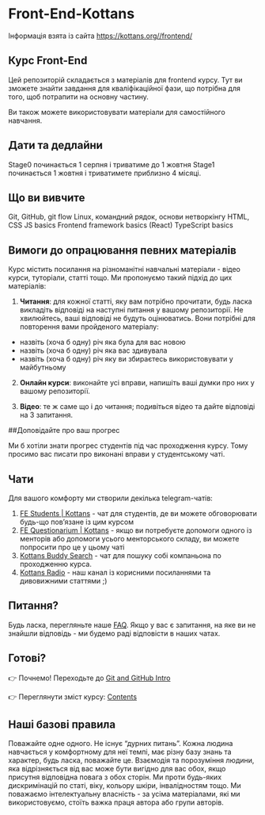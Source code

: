 # Front-End-Kottans
Інформація взята із сайта https://kottans.org//frontend/

## Курс Front-End

Цей репозиторій складається з матеріалів для frontend курсу. Тут ви зможете знайти завдання для кваліфікаційної фази, що потрібна для того, щоб потрапити на основну частину.

Ви також можете використовувати матеріали для самостійного навчання.

## Дати та дедлайни

Stage0 починається 1 серпня і триватиме до 1 жовтня
Stage1 починається 1 жовтня і триватимете приблизно 4 місяці.

## Що ви вивчите

Git, GitHub, git flow
Linux, командний рядок, основи нетворкінгу
HTML, CSS
JS basics
Frontend framework basics (React)
TypeScript basics

## Вимоги до опрацювання певних матеріалів

Курс містить посилання на різноманітні навчальні матеріали - відео курси, туторіали, статті тощо. Ми пропонуємо такий підхід до цих матеріалів:

1. **Читання**: для кожної статті, яку вам потрібно прочитати, будь ласка викладіть відповіді на наступні питання у вашому репозиторії. Не хвилюйтесь, ваші відповіді не будуть оцінюватись. Вони потрібні для повторення вами пройденого матеріалу:
  - назвіть (хоча б одну) річ яка була для вас новою
  - назвіть (хоча б одну) річ яка вас здивувала
  - назвіть (хоча б одну) річ яку ви збираєтесь використовувати у майбутньому
2. **Онлайн курси**: виконайте усі вправи, напишіть ваші думки про них у вашому репозиторії.

3. **Відео**: те ж саме що і до читання; подивіться відео та дайте відповіді на 3 запитання.

##Доповідайте про ваш прогрес

Ми б хотіли знати прогрес студентів під час проходження курсу. Тому просимо вас писати про виконані вправи у студентському чаті.

## Чати

Для вашого комфорту ми створили декілька telegram-чатів:

1. [FE Students | Kottans](https://t.me/joinchat/DmX0JBHVkEhV1us2HdMmpA) - чат для студентів, де ви можете обговорювати будь-що пов’язане із цим курсом
2. [FE Questionarium | Kottans](https://t.me/joinchat/DmX0JAl-mh5W0jrWli8Ycw) - якщо ви потребуєте допомоги одного із менторів або допомоги усього менторського складу, ви можете попросити про це у цьому чаті
3. [Kottans Buddy Search](https://t.me/+45y9dB2iV3JkNDMy) - чат для пошуку собі компаньона по проходженню курса.
4. [Kottans Radio](https://t.me/radio_kottans) - наш канал із корисними посиланнями та дивовижними статтями ;)

## Питання?

Будь ласка, перегляньте наше [FAQ](https://kottans.org/frontend/faq.html). Якщо у вас є запитання, на яке ви не знайшли відповідь - ми будемо раді відповісти в наших чатах.

## Готові?

:point_right: Почнемо! Переходьте до [Git and GitHub Intro](https://kottans.org/frontend/tasks/git-intro.html)

:point_right: Переглянути зміст курсу: [Contents](https://kottans.org/frontend/contents.html)

## Наші базові правила

Поважайте одне одного.
Не існує “дурних питань”.
Кожна людина навчається у комфортному для неї темпі, має різну базу знань та характер, будь ласка, поважайте це.
Взаємодія та порозуміння людини, яка відрізняється від вас може бути вигідно для вас обох, якщо присутня відповідна повага з обох сторін.
Ми проти будь-яких дискримінацій по статі, віку, кольору шкіри, інвалідностям тощо.
Ми поважаємо інтелектуальну власність - за усіма матеріалами, які ми використовуємо, стоїть важка праця автора або групи авторів.
